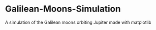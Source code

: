 # Galilean-Moons-Simulation
A simulation of the Galilean moons orbiting Jupiter made with matplotlib
